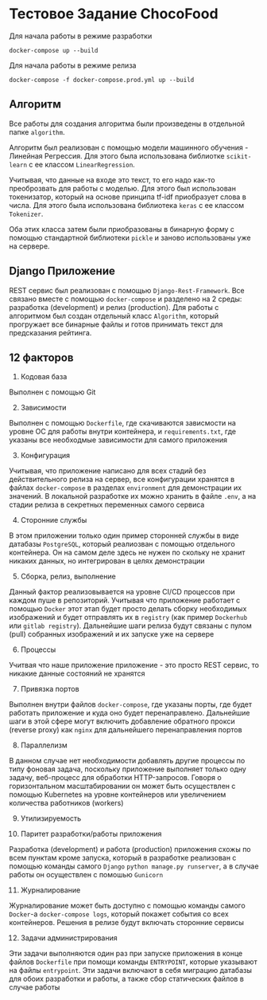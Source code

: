 # Тестовое Задание ChocoFood

Для начала работы в режиме разработки
```
docker-compose up --build
```

Для начала работы в режиме релиза
```
docker-compose -f docker-compose.prod.yml up --build 
```

## Алгоритм

Все работы для создания алгоритма были произведены в отдельной папке `algorithm`.

Алгоритм был реализован с помощью модели машинного обучения - Линейная Регрессия. Для этого была использована библиотке `scikit-learn` с ее классом `LinearRegression`.

Учитывая, что данные на входе это текст, то его надо как-то преоброзвать для работы с моделью. Для этого был использован токенизатор, который на основе принципа tf-idf приобразует слова в числа. Для этого была использована библиотека `keras` с ее классом `Tokenizer`.

Оба этих класса затем были приобразованы в бинарную форму с помощью стандартной библиотеки `pickle` и заново использованы уже на сервере.

## Django Приложение

REST сервис был реализован с помощью `Django-Rest-Framework`. Все связано вместе с помощью `docker-compose` и разделено на 2 среды: разработка (development) и релиз (production). Для работы с алгоритмом был создан отдельный класс `Algorithm`, который прогружает все бинарные файлы и готов принимать текст для предсказания рейтинга.

## 12 факторов

1. Кодовая база

Выполнен с помощью Git

2. Зависимости

Выполнен с помощью `Dockerfile`, где скачиваются зависмости на уровне ОС для работы внутри контейнера, и `requirements.txt`, где указаны все необходмые зависимости для самого приложения

3. Конфигурация

Учитывая, что приложение написано для всех стадий без действительного релиза на сервер, все конфигурации хранятся в файлах `docker-compose` в разделах `environment` для демонстрации их значений. В локальной разработке их можно хранить в файле `.env`, а на стадии релиза в секретных переменных самого сервиса

4. Сторонние службы

В этом приложении только один пример сторонней службы в виде датабазы `PostgreSQL`, который реалиозван с помощью отдельного контейнера. Он на самом деле здесь не нужен по скольку не хранит никаких данных, но интегрирован в целях демонстрации

5. Сборка, релиз, выполнение

Данный фактор реализовывается на уровне CI/CD процессов при каждом пуше в репозиторий. Учитывая что приложение работает с помощью `Docker` этот этап будет просто делать сборку необходимых изображений и будет отправлять их в `registry` (как пример `Dockerhub` или `gitlab registry`). Дальнейшие шаги релиза будут связаны с пулом (pull) собранных изображений и их запуске уже на сервере

6. Процессы

Учитвая что наше приложение приложение - это просто REST сервис, то никакие данные состояний не хранятся

7. Привязка портов

Выполнен внутри файлов `docker-compose`, где указаны порты, где будет работать приложение и куда оно будет перенаправлено. Дальнейшие шаги в этой сфере могут включить добавление обратного прокси (reverse proxy) как `nginx` для дальнейшего перенаправления портов

8. Параллелизм

В данном случае нет необходимости добавлять другие процессы по типу фоновая задача, поскольку приложение выполняет только одну задачу, веб-процесс для обработки HTTP-запросов. Говоря о горизонтальном масштабировании он может быть осуществлен с помощью Kubernetes на уровне контейнеров или увеличением количества работников (workers)

9. Утилизируемость



10. Паритет разработки/работы приложения

Разработка (development) и работа (production) приложения схожы по всем пунктам кроме запуска, который в разработке реализован с помощью команды самого `Django` `python manage.py runserver`, а в случае работы он осуществлен с помошью `Gunicorn`

11. Журналирование

Журналирование может быть доступно с помощью команды самого `Docker`-а `docker-compose logs`, который покажет события со всех контейнеров. Решения в релизе будут включать сторонние сервисы

12. Задачи администрирования

Эти задачи выполняются один раз при запуске приложения в конце файлов `Dockerfile` при помощи команды `ENTRYPOINT`, которые указывают на файлы `entrypoint`. Эти задачи включают в себя миграцию датабазы для обоих разработки и работы, а также сбор статических файлов в случае работы 